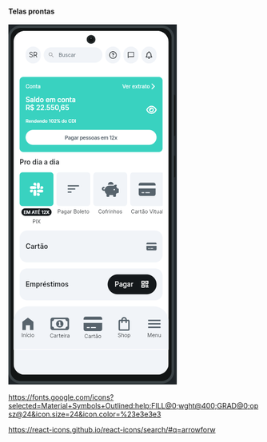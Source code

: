 #### Telas prontas

<img src="./screens/layout.png" alt="tela1" />

https://fonts.google.com/icons?selected=Material+Symbols+Outlined:help:FILL@0;wght@400;GRAD@0;opsz@24&icon.size=24&icon.color=%23e3e3e3

https://react-icons.github.io/react-icons/search/#q=arrowforw